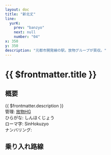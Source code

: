 ```yaml
---
layout: doc
title: "新北丈"
line:
  yurK:
    prev: "banzyo"
    next: null
    number: "04"
x: 350
y: 350
description: "元都市開発線の駅。放物グループが買収。"
---
```


# {{ $frontmatter.title }} <ViewinMap />
<!-- ![高賀駅を正面から見ている](/img/tour/koka.webp) -->

<Family />

## 概要
{{ $frontmatter.description }}  
管理: [放物HG](/company/houbutuHG/index.md)   
ひらがな: しんほくじょう  
ローマ字: SinHokuzyo  
ナンバリング: <Numberling />

## 乗り入れ路線
<LineInfo />
